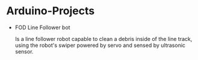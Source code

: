 # Arduino-Projects

* FOD Line Follower bot
  
  Is a line follower robot capable to clean a debris inside of the line track,
  using the robot's swiper powered by servo and sensed by ultrasonic sensor.
